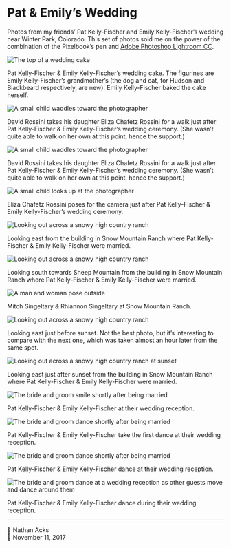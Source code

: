 # Pat & Emily’s Wedding

Photos from my friends’ Pat Kelly-Fischer and Emily Kelly-Fischer’s wedding near Winter Park, Colorado. This set of photos sold me on the power of the combination of the Pixelbook’s pen and [Adobe Photoshop Lightroom CC](https://play.google.com/store/apps/details?id=com.adobe.lrmobile).

![The top of a wedding cake](assets/0a5b502974f808e8b1668f1dbde34d28.webp)

Pat Kelly-Fischer & Emily Kelly-Fischer’s wedding cake. The figurines are Emily Kelly-Fischer’s grandmother’s (the dog and cat, for Hudson and Blackbeard respectively, are new). Emily Kelly-Fischer baked the cake herself.

![A small child waddles toward the photographer](assets/2d0617b353dc34039ce7d09f20e2946d.webp)

David Rossini takes his daughter Eliza Chafetz Rossini for a walk just after Pat Kelly-Fischer & Emily Kelly-Fischer’s wedding ceremony. (She wasn’t quite able to walk on her own at this point, hence the support.)

![A small child waddles toward the photographer](assets/c04822e724242a01e3c9e1d7e363b817.webp)

David Rossini takes his daughter Eliza Chafetz Rossini for a walk just after Pat Kelly-Fischer & Emily Kelly-Fischer’s wedding ceremony. (She wasn’t quite able to walk on her own at this point, hence the support.)

![A small child looks up at the photographer](assets/169c12afe08737b288b54d33db2a20b2.webp)

Eliza Chafetz Rossini poses for the camera just after Pat Kelly-Fischer & Emily Kelly-Fischer’s wedding ceremony.

![Looking out across a snowy high country ranch](assets/e47f2eb3098d5b36cb659eea1cee3b9b.webp)

Looking east from the building in Snow Mountain Ranch where Pat Kelly-Fischer & Emily Kelly-Fischer were married.

![Looking out across a snowy high country ranch](assets/a5a9ab3a85c1c851045201357a921335.webp)

Looking south towards Sheep Mountain from the building in Snow Mountain Ranch where Pat Kelly-Fischer & Emily Kelly-Fischer were married.

![A man and woman pose outside](assets/3ec44e4bfc142419082ee25b1beba73e.webp)

Mitch Singeltary & Rhiannon Singeltary at Snow Mountain Ranch.

![Looking out across a snowy high country ranch](assets/a7468ceb3ab20e1de09bea62994f045f.webp)

Looking east just before sunset. Not the best photo, but it’s interesting to compare with the next one, which was taken almost an hour later from the same spot.

![Looking out across a snowy high country ranch at sunset](assets/2e3627ee3c1418320c10c84abb400b34.webp)

Looking east just after sunset from the building in Snow Mountain Ranch where Pat Kelly-Fischer & Emily Kelly-Fischer were married.

![The bride and groom smile shortly after being married](assets/9e4256c8d838a99471ba01c311781d51.webp)

Pat Kelly-Fischer & Emily Kelly-Fischer at their wedding reception.

![The bride and groom dance shortly after being married](assets/d6ee16af2644f7aa3e31d8a8007d0a61.webp)

Pat Kelly-Fischer & Emily Kelly-Fischer take the first dance at their wedding reception.

![The bride and groom dance shortly after being married](assets/a5d10cd10fefeeadd1e307b8f4ffbcf7.webp)

Pat Kelly-Fischer & Emily Kelly-Fischer dance at their wedding reception.

![The bride and groom dance at a wedding reception as other guests move and dance around them](assets/708a0d3bd895ae549c9bb33962fe974d.webp)

Pat Kelly-Fischer & Emily Kelly-Fischer dance during their wedding reception.

- - - -

👤 Nathan Acks  
📅 November 11, 2017

